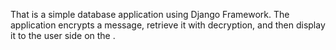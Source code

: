 That is a simple database application using Django Framework. The application encrypts a message, retrieve it with decryption, and then display it to the user side on the .
